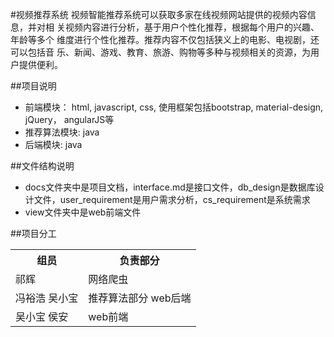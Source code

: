 #视频推荐系统
	视频智能推荐系统可以获取多家在线视频网站提供的视频内容信息，并对相
	关视频内容进行分析，基于用户个性化推荐，根据每个用户的兴趣、年龄等多个
	维度进行个性化推荐。推荐内容不仅包括狭义上的电影、电视剧，还可以包括音
	乐、新闻、游戏、教育、旅游、购物等多种与视频相关的资源，为用户提供便利。

##项目说明
<ul>
<li>前端模块： html, javascript, css, 使用框架包括bootstrap, material-design, jQuery， angularJS等
</li>
<li>推荐算法模块: java
</li>
<li>后端模块: java
</li>
</ul>

##文件结构说明
<ul>
<li>docs文件夹中是项目文档，interface.md是接口文件，db_design是数据库设计文件，user_requirement是用户需求分析，cs_requirement是系统需求
</li>
<li>view文件夹中是web前端文件
</li>
</ul>

##项目分工
<table>
<tr><th>组员</th><th>负责部分</th></tr>
<tr><td>祁辉</td><td>网络爬虫</td></tr>
<tr><td>冯裕浩 吴小宝</td><td>推荐算法部分 web后端</td></tr>
<tr><td>吴小宝 侯安</td><td>web前端</td></tr>
</table>
